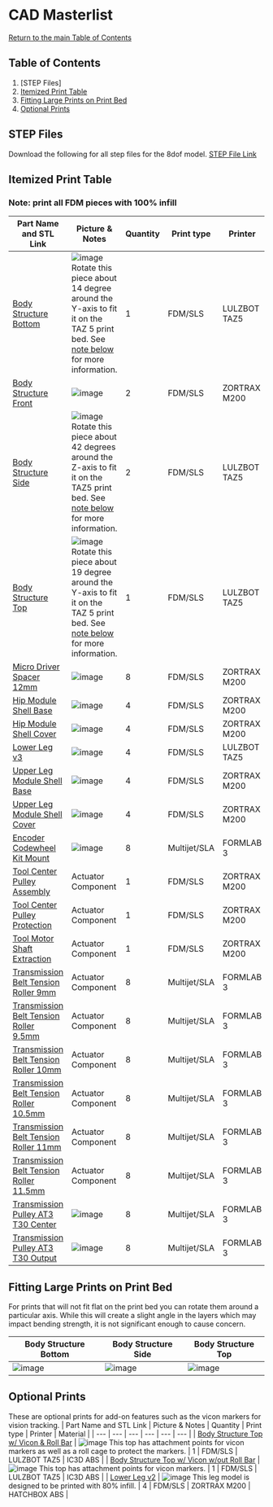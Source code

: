 # CAD Masterlist
[Return to the main Table of Contents](https://github.com/EmiliaPsacharopoulos/Formatting#table-of-contents)


## Table of Contents
1. [STEP Files]
2. [Itemized Print Table](https://github.com/EmiliaPsacharopoulos/Formatting/blob/main/CAD%20Masterlist/README.md#itemized-print-table)
3. [Fitting Large Prints on Print Bed](https://github.com/EmiliaPsacharopoulos/Formatting/blob/main/CAD%20Masterlist/README.md#fitting-large-prints-on-print-bed)
4. [Optional Prints](https://github.com/EmiliaPsacharopoulos/Formatting/blob/main/CAD%20Masterlist/README.md#optional-prints)

## STEP Files
Download the following for all step files for the 8dof model.
[STEP File Link](https://github.com/open-dynamic-robot-initiative/open_robot_actuator_hardware/blob/c5275426397983ca97a7b33cfc6829872be40ff7/mechanics/quadruped_robot_8dof_v2/solidworks_files/quadruped_8dof_v2.zip)

## Itemized Print Table
### Note: print all FDM pieces with 100% infill
| Part Name and STL Link | Picture & Notes | Quantity | Print type | Printer | Material |
| --- | --- | --- | --- | --- | --- |
| [Body Structure Bottom](https://github.com/EmiliaPsacharopoulos/Quadruped-8dof-Robot/blob/e4a2285086fae968b2eb645bc6e6133ac4ebfbf6/STL-Files/body_structure_bottom.STL) | ![image](https://user-images.githubusercontent.com/57100380/119670459-e8d0a080-be06-11eb-9a0e-7c7d028d5711.png) Rotate this piece about 14 degree around the Y-axis to fit it on the TAZ 5 print bed. See [note below](https://github.com/EmiliaPsacharopoulos/Formatting/blob/main/CAD%20Masterlist/README.md#fitting-large-prints-on-print-bed) for more information. | 1 | FDM/SLS | LULZBOT TAZ5 | IC3D ABS |
| [Body Structure Front](https://github.com/EmiliaPsacharopoulos/Quadruped-8dof-Robot/blob/01015244ea062030b592e4fd58d93b028f1809de/STL-Files/body_structure_front.STL) | ![image](https://user-images.githubusercontent.com/57100380/119671729-ffc3c280-be07-11eb-8795-88982e432213.png) | 2 | FDM/SLS | ZORTRAX M200 | HATCHBOX ABS |
| [Body Structure Side](https://github.com/EmiliaPsacharopoulos/Quadruped-8dof-Robot/blob/01015244ea062030b592e4fd58d93b028f1809de/STL-Files/body_structure_side.STL) | ![image](https://user-images.githubusercontent.com/57100380/119672080-4addd580-be08-11eb-8069-6ae4eb4f9586.png) Rotate this piece about 42 degrees around the Z-axis to fit it on the TAZ5 print bed. See [note below](https://github.com/EmiliaPsacharopoulos/Formatting/blob/main/CAD%20Masterlist/README.md#fitting-large-prints-on-print-bed) for more information. | 2 | FDM/SLS | LULZBOT TAZ5 | IC3D ABS |
| [Body Structure Top](https://drive.google.com/file/d/1Qfa3JeBC8njMlW0-ihEHv6zv7fdEHJtO/view?usp=sharing) | ![image](https://user-images.githubusercontent.com/57100380/119672828-e66f4600-be08-11eb-941b-87f43b5c5e1a.png) Rotate this piece about 19 degree around the Y-axis to fit it on the TAZ 5 print bed. See [note below](https://github.com/EmiliaPsacharopoulos/Formatting/blob/main/CAD%20Masterlist/README.md#fitting-large-prints-on-print-bed) for more information. | 1 | FDM/SLS | LULZBOT TAZ5 | IC3D ABS |
| [Micro Driver Spacer 12mm](https://github.com/EmiliaPsacharopoulos/Quadruped-8dof-Robot/blob/01015244ea062030b592e4fd58d93b028f1809de/STL-Files/spacer_micro_driver_stack_12mm.STL) | ![image](https://user-images.githubusercontent.com/57100380/119673643-84fba700-be09-11eb-8dd1-0d2700b12ada.png) | 8 | FDM/SLS | ZORTRAX M200 | HATCHBOX ABS |
| [Hip Module Shell Base](https://github.com/EmiliaPsacharopoulos/Quadruped-8dof-Robot/blob/01015244ea062030b592e4fd58d93b028f1809de/STL-Files/hip_module_shell_base.STL) | ![image](https://user-images.githubusercontent.com/57100380/119673754-9c3a9480-be09-11eb-80af-c98800fe9865.png) | 4 | FDM/SLS | ZORTRAX M200 | HATCHBOX ABS |
| [Hip Module Shell Cover](https://github.com/EmiliaPsacharopoulos/Quadruped-8dof-Robot/blob/01015244ea062030b592e4fd58d93b028f1809de/STL-Files/hip_module_shell_cover.STL) | ![image](https://user-images.githubusercontent.com/57100380/119673849-b6747280-be09-11eb-9190-1dad5df2573d.png) | 4 | FDM/SLS | ZORTRAX M200 | HATCHBOX ABS |
| [Lower Leg v3](https://github.com/EmiliaPsacharopoulos/Quadruped-8dof-Robot/blob/01015244ea062030b592e4fd58d93b028f1809de/STL-Files/lower_leg_v3.STL) | ![image](https://user-images.githubusercontent.com/57100380/119673976-d1df7d80-be09-11eb-8be1-e6bf3249848a.png) | 4 | FDM/SLS | LULZBOT TAZ5 | IC3D ABS |
| [Upper Leg Module Shell Base](https://github.com/EmiliaPsacharopoulos/Quadruped-8dof-Robot/blob/01015244ea062030b592e4fd58d93b028f1809de/STL-Files/upper_leg_module_shell_base.STL) | ![image](https://user-images.githubusercontent.com/57100380/119673909-c2603480-be09-11eb-83b2-c29adfd5dea8.png) | 4 | FDM/SLS | ZORTRAX M200 | HATCHBOX ABS |
| [Upper Leg Module Shell Cover](https://github.com/EmiliaPsacharopoulos/Quadruped-8dof-Robot/blob/01015244ea062030b592e4fd58d93b028f1809de/STL-Files/upper_leg_module_shell_cover.STL) | ![image](https://user-images.githubusercontent.com/57100380/119673937-c8eeac00-be09-11eb-8915-430abe7b1ff5.png) | 4 | FDM/SLS | ZORTRAX M200 | HATCHBOX ABS |
| [Encoder Codewheel Kit Mount](https://github.com/EmiliaPsacharopoulos/Quadruped-8dof-Robot/blob/01015244ea062030b592e4fd58d93b028f1809de/STL-Files/encoder_codewheel_kit_mount%20(1).STL) | ![image](https://user-images.githubusercontent.com/57100380/120336131-0d71c000-c2c0-11eb-99e7-7f79dd9c1e19.png) | 8 | Multijet/SLA | FORMLAB 3 | Durable |
| [Tool Center Pulley Assembly](https://github.com/EmiliaPsacharopoulos/Quadruped-8dof-Robot/blob/01015244ea062030b592e4fd58d93b028f1809de/STL-Files/tool_center_pulley_assembly.STL) | Actuator Component | 1 | FDM/SLS | ZORTRAX M200 | HATCHBOX ABS |
| [Tool Center Pulley Protection](https://github.com/EmiliaPsacharopoulos/Quadruped-8dof-Robot/blob/01015244ea062030b592e4fd58d93b028f1809de/STL-Files/tool_center_pulley_protection.STL) | Actuator Component | 1 | FDM/SLS | ZORTRAX M200 | HATCHBOX ABS |
| [Tool Motor Shaft Extraction](https://github.com/EmiliaPsacharopoulos/Quadruped-8dof-Robot/blob/01015244ea062030b592e4fd58d93b028f1809de/STL-Files/tool_motor_shaft_extraction.STL) | Actuator Component | 1 | FDM/SLS | ZORTRAX M200 | HATCHBOX ABS |
| [Transmission Belt Tension Roller 9mm](https://github.com/EmiliaPsacharopoulos/Quadruped-8dof-Robot/blob/01015244ea062030b592e4fd58d93b028f1809de/STL-Files/transmission_belt_tensioner_roller_9.0mm.STL) | Actuator Component | 8 | Multijet/SLA | FORMLAB 3 | Durable |
| [Transmission Belt Tension Roller 9.5mm](https://github.com/EmiliaPsacharopoulos/Quadruped-8dof-Robot/blob/01015244ea062030b592e4fd58d93b028f1809de/STL-Files/transmission_belt_tensioner_roller_9.5mm.STL) | Actuator Component | 8 | Multijet/SLA | FORMLAB 3 | Durable |
| [Transmission Belt Tension Roller 10mm](https://github.com/EmiliaPsacharopoulos/Quadruped-8dof-Robot/blob/01015244ea062030b592e4fd58d93b028f1809de/STL-Files/transmission_belt_tensioner_roller_10.0mm.STL) | Actuator Component | 8 | Multijet/SLA | FORMLAB 3 | Durable |
| [Transmission Belt Tension Roller 10.5mm](https://github.com/EmiliaPsacharopoulos/Quadruped-8dof-Robot/blob/01015244ea062030b592e4fd58d93b028f1809de/STL-Files/transmission_belt_tensioner_roller_10.5mm.STL) | Actuator Component | 8 | Multijet/SLA | FORMLAB 3 | Durable |
| [Transmission Belt Tension Roller 11mm](https://drive.google.com/file/d/1oReGGAgDlBbKl_YSbqSTBRh59I1F5lJp/view?usp=sharing) | Actuator Component | 8 | Multijet/SLA | FORMLAB 3 | Durable |
| [Transmission Belt Tension Roller 11.5mm](https://github.com/EmiliaPsacharopoulos/Quadruped-8dof-Robot/blob/01015244ea062030b592e4fd58d93b028f1809de/STL-Files/transmission_belt_tensioner_roller_11.0mm.STL) | Actuator Component | 8 | Multijet/SLA | FORMLAB 3 | Durable |
| [Transmission Pulley AT3 T30 Center](https://github.com/EmiliaPsacharopoulos/Quadruped-8dof-Robot/blob/01015244ea062030b592e4fd58d93b028f1809de/STL-Files/transmission_pulley_at3_t30_center.STL) | ![image](https://user-images.githubusercontent.com/57100380/120336790-b28c9880-c2c0-11eb-88aa-1ee2fe6ef152.png) | 8 | Multijet/SLA | FORMLAB 3 | Durable |
| [Transmission Pulley AT3 T30 Output](https://github.com/EmiliaPsacharopoulos/Quadruped-8dof-Robot/blob/01015244ea062030b592e4fd58d93b028f1809de/STL-Files/transmission_pulley_at3_t30_output.STL) | ![image](https://user-images.githubusercontent.com/57100380/120336853-c2a47800-c2c0-11eb-978d-5697b465ff29.png) | 8 | Multijet/SLA | FORMLAB 3 | Durable |

## Fitting Large Prints on Print Bed
For prints that will not fit flat on the print bed you can rotate them around a particular axis. While this will create a slight angle in the layers which may impact bending strength, it is not significant enough to cause concern. 

| Body Structure Bottom | Body Structure Side | Body Structure Top |
| --- | --- | --- |
| ![image](https://user-images.githubusercontent.com/57100380/119688174-c09c6e00-be15-11eb-8101-144ec6793ec0.png) | ![image](https://user-images.githubusercontent.com/57100380/119688425-f8a3b100-be15-11eb-8af4-9ffe821ba366.png) | ![image](https://user-images.githubusercontent.com/57100380/119688909-69e36400-be16-11eb-846d-08e42e2a4f58.png) |

## Optional Prints
These are optional prints for add-on features such as the vicon markers for vision tracking.
| Part Name and STL Link | Picture & Notes | Quantity | Print type | Printer | Material |
| --- | --- | --- | --- | --- | --- |
| [Body Structure Top w/ Vicon & Roll Bar](https://github.com/EmiliaPsacharopoulos/Quadruped-8dof-Robot/blob/01015244ea062030b592e4fd58d93b028f1809de/STL-Files/body_structure_top_roll_bar.STL) | ![image](https://user-images.githubusercontent.com/57100380/119673163-26362d80-be09-11eb-8fed-e6f7a9e58809.png) This top has attachment points for vicon markers as well as a roll cage to protect the markers. | 1 | FDM/SLS | LULZBOT TAZ5 | IC3D ABS |
| [Body Structure Top w/ Vicon w/out Roll Bar](https://github.com/EmiliaPsacharopoulos/Quadruped-8dof-Robot/blob/01015244ea062030b592e4fd58d93b028f1809de/STL-Files/body_structure_top_vicon.STL) | ![image](https://user-images.githubusercontent.com/57100380/119673122-1f0f1f80-be09-11eb-84f3-6847dfd1424c.png) This top has attachment points for vicon markers. | 1 | FDM/SLS | LULZBOT TAZ5 | IC3D ABS |
| [Lower Leg v2](https://github.com/EmiliaPsacharopoulos/Quadruped-8dof-Robot/blob/01015244ea062030b592e4fd58d93b028f1809de/STL-Files/lower_leg_v2.STL) | ![image](https://user-images.githubusercontent.com/57100380/119674023-dc9a1280-be09-11eb-8d77-7880001c8b65.png) This leg model is designed to be printed with 80% infill. | 4 | FDM/SLS | ZORTRAX M200 | HATCHBOX ABS |
